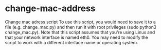 # change-mac-address
Change mac adress script
To use this script, you would need to save it to a file (e.g. change_mac.py) and then run it with root privileges (sudo python3 change_mac.py). Note that this script assumes that you're using Linux and that your network interface is named eth0. You may need to modify the script to work with a different interface name or operating system.
